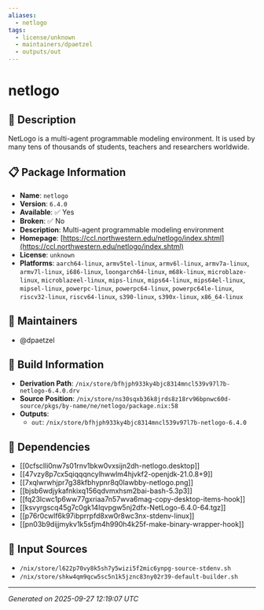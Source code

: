 ```yaml
---
aliases:
  - netlogo
tags:
  - license/unknown
  - maintainers/dpaetzel
  - outputs/out
---
```


# netlogo

## 📝 Description

NetLogo is a multi-agent programmable modeling environment. It is used by
many tens of thousands of students, teachers and researchers worldwide.


## 📋 Package Information

- **Name**: `netlogo`
- **Version**: `6.4.0`
- **Available**: ✅ Yes
- **Broken**: ✅ No
- **Description**: Multi-agent programmable modeling environment
- **Homepage**: [https://ccl.northwestern.edu/netlogo/index.shtml](https://ccl.northwestern.edu/netlogo/index.shtml)
- **License**: `unknown`
- **Platforms**: `aarch64-linux`, `armv5tel-linux`, `armv6l-linux`, `armv7a-linux`, `armv7l-linux`, `i686-linux`, `loongarch64-linux`, `m68k-linux`, `microblaze-linux`, `microblazeel-linux`, `mips-linux`, `mips64-linux`, `mips64el-linux`, `mipsel-linux`, `powerpc-linux`, `powerpc64-linux`, `powerpc64le-linux`, `riscv32-linux`, `riscv64-linux`, `s390-linux`, `s390x-linux`, `x86_64-linux`
## 👥 Maintainers

- @dpaetzel


## 🔧 Build Information

- **Derivation Path**: `/nix/store/bfhjph933ky4bjc8314mncl539v97l7b-netlogo-6.4.0.drv`
- **Source Position**: `/nix/store/ns30sqxb36k8jrds8z18rv96bpnwc60d-source/pkgs/by-name/ne/netlogo/package.nix:58`
- **Outputs**:
  - `out`:  `/nix/store/bfhjph933ky4bjc8314mncl539v97l7b-netlogo-6.4.0`

## 🔗 Dependencies

- [[0cfsclli0nw7s01rnv1bkw0vxsijn2dh-netlogo.desktop]]
- [[47vzy8p7cx5qiqqqncylhwwlm4hjvkf2-openjdk-21.0.8+9]]
- [[7xqlwrwhjpr7g38kfbhypnr8q0lawbby-netlogo.png]]
- [[bjsb6wdjykafnkixq156qdvmxhsm2bai-bash-5.3p3]]
- [[fq23lcwc1p6ww77gxriaa7n57wva6mag-copy-desktop-items-hook]]
- [[ksvyrgscq45g7c0gk14lqvpgw5nj2dfx-NetLogo-6.4.0-64.tgz]]
- [[p76r0cwlf6k97ibprrpfd8xw0r8wc3nx-stdenv-linux]]
- [[pn03b9dijjmykv1k5sfjm4h990h4k25f-make-binary-wrapper-hook]]

## 📁 Input Sources

- `/nix/store/l622p70vy8k5sh7y5wizi5f2mic6ynpg-source-stdenv.sh`
- `/nix/store/shkw4qm9qcw5sc5n1k5jznc83ny02r39-default-builder.sh`

---
*Generated on 2025-09-27 12:19:07 UTC*
